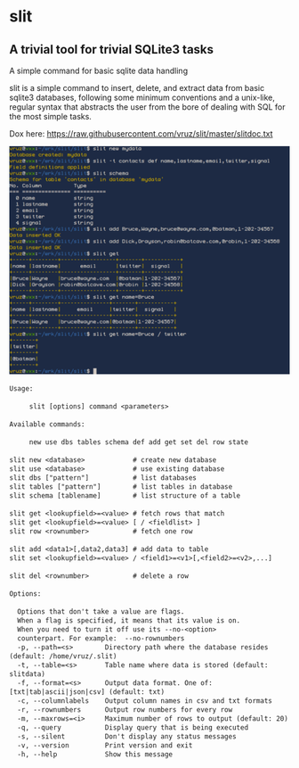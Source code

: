 # slit
## A trivial tool for trivial SQLite3 tasks

A simple command for basic sqlite data handling

slit is a simple command to insert, delete, and extract data from basic 
sqlite3 databases, following some minimum conventions and a unix-like,
regular syntax that abstracts the user from the bore of dealing with 
SQL for the most simple tasks.

Dox here:
https://raw.githubusercontent.com/vruz/slit/master/slitdoc.txt


![slit screenshot](/slit-screenshot.png)

    Usage:

         slit [options] command <parameters>

    Available commands:

         new use dbs tables schema def add get set del row state

    slit new <database>            # create new database
    slit use <database>            # use existing database
    slit dbs ["pattern"]           # list databases 
    slit tables ["pattern"]        # list tables in database
    slit schema [tablename]        # list structure of a table

    slit get <lookupfield>=<value> # fetch rows that match
    slit get <lookupfield>=<value> [ / <fieldlist> ]
    slit row <rownumber>           # fetch one row

    slit add <data1>[,data2,data3] # add data to table    
    slit set <lookupfield>=<value> / <field1>=<v1>[,<field2>=<v2>,...]

    slit del <rownumber>           # delete a row 

    Options: 

      Options that don't take a value are flags. 
      When a flag is specified, it means that its value is on.
      When you need to turn it off use its --no-<option>
      counterpart. For example:  --no-rownumbers 
      -p, --path=<s>        Directory path where the database resides (default: /home/vruz/.slit)
      -t, --table=<s>       Table name where data is stored (default: slitdata)
      -f, --format=<s>      Output data format. One of: [txt|tab|ascii|json|csv] (default: txt)
      -c, --columnlabels    Output column names in csv and txt formats
      -r, --rownumbers      Output row numbers for every row
      -m, --maxrows=<i>     Maximum number of rows to output (default: 20)
      -q, --query           Display query that is being executed
      -s, --silent          Don't display any status messages
      -v, --version         Print version and exit
      -h, --help            Show this message
